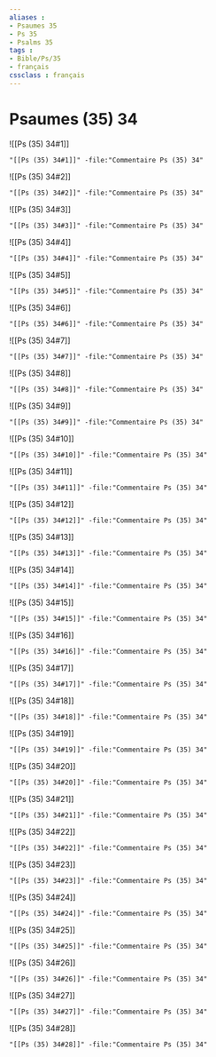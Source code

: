 ```yaml
---
aliases : 
- Psaumes 35
- Ps 35
- Psalms 35
tags : 
- Bible/Ps/35
- français
cssclass : français
---
```


# Psaumes (35) 34

![[Ps (35) 34#1]]

```query
"[[Ps (35) 34#1]]" -file:"Commentaire Ps (35) 34"
```

![[Ps (35) 34#2]]

```query
"[[Ps (35) 34#2]]" -file:"Commentaire Ps (35) 34"
```

![[Ps (35) 34#3]]

```query
"[[Ps (35) 34#3]]" -file:"Commentaire Ps (35) 34"
```

![[Ps (35) 34#4]]

```query
"[[Ps (35) 34#4]]" -file:"Commentaire Ps (35) 34"
```

![[Ps (35) 34#5]]

```query
"[[Ps (35) 34#5]]" -file:"Commentaire Ps (35) 34"
```

![[Ps (35) 34#6]]

```query
"[[Ps (35) 34#6]]" -file:"Commentaire Ps (35) 34"
```

![[Ps (35) 34#7]]

```query
"[[Ps (35) 34#7]]" -file:"Commentaire Ps (35) 34"
```

![[Ps (35) 34#8]]

```query
"[[Ps (35) 34#8]]" -file:"Commentaire Ps (35) 34"
```

![[Ps (35) 34#9]]

```query
"[[Ps (35) 34#9]]" -file:"Commentaire Ps (35) 34"
```

![[Ps (35) 34#10]]

```query
"[[Ps (35) 34#10]]" -file:"Commentaire Ps (35) 34"
```

![[Ps (35) 34#11]]

```query
"[[Ps (35) 34#11]]" -file:"Commentaire Ps (35) 34"
```

![[Ps (35) 34#12]]

```query
"[[Ps (35) 34#12]]" -file:"Commentaire Ps (35) 34"
```

![[Ps (35) 34#13]]

```query
"[[Ps (35) 34#13]]" -file:"Commentaire Ps (35) 34"
```

![[Ps (35) 34#14]]

```query
"[[Ps (35) 34#14]]" -file:"Commentaire Ps (35) 34"
```

![[Ps (35) 34#15]]

```query
"[[Ps (35) 34#15]]" -file:"Commentaire Ps (35) 34"
```

![[Ps (35) 34#16]]

```query
"[[Ps (35) 34#16]]" -file:"Commentaire Ps (35) 34"
```

![[Ps (35) 34#17]]

```query
"[[Ps (35) 34#17]]" -file:"Commentaire Ps (35) 34"
```

![[Ps (35) 34#18]]

```query
"[[Ps (35) 34#18]]" -file:"Commentaire Ps (35) 34"
```

![[Ps (35) 34#19]]

```query
"[[Ps (35) 34#19]]" -file:"Commentaire Ps (35) 34"
```

![[Ps (35) 34#20]]

```query
"[[Ps (35) 34#20]]" -file:"Commentaire Ps (35) 34"
```

![[Ps (35) 34#21]]

```query
"[[Ps (35) 34#21]]" -file:"Commentaire Ps (35) 34"
```

![[Ps (35) 34#22]]

```query
"[[Ps (35) 34#22]]" -file:"Commentaire Ps (35) 34"
```

![[Ps (35) 34#23]]

```query
"[[Ps (35) 34#23]]" -file:"Commentaire Ps (35) 34"
```

![[Ps (35) 34#24]]

```query
"[[Ps (35) 34#24]]" -file:"Commentaire Ps (35) 34"
```

![[Ps (35) 34#25]]

```query
"[[Ps (35) 34#25]]" -file:"Commentaire Ps (35) 34"
```

![[Ps (35) 34#26]]

```query
"[[Ps (35) 34#26]]" -file:"Commentaire Ps (35) 34"
```

![[Ps (35) 34#27]]

```query
"[[Ps (35) 34#27]]" -file:"Commentaire Ps (35) 34"
```

![[Ps (35) 34#28]]

```query
"[[Ps (35) 34#28]]" -file:"Commentaire Ps (35) 34"
```

